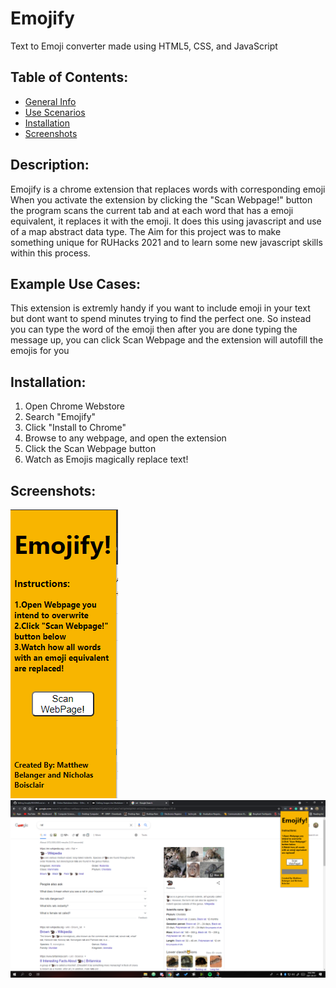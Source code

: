 # Emojify
Text to Emoji converter made using HTML5, CSS, and JavaScript
## Table of Contents:
* [General Info](#Description)
* [Use Scenarios](#Example-Use-Cases)
* [Installation](#Insallation)
* [Screenshots](#Screenshots)

## Description:
Emojify is a chrome extension that replaces words with corresponding emoji
When you activate the extension by clicking the "Scan Webpage!" button the program scans the current tab and at each word that has a emoji equivalent, it replaces it with the emoji. It does this using javascript and use of a map abstract data type. The Aim for this project was to make something unique for RUHacks 2021 and to learn some new javascript skills within this process.
## Example Use Cases:
This extension is extremly handy if you want to include emoji in your text but dont want to spend minutes trying to find the perfect one. So instead you can type the word of the emoji then after you are done typing the message up, you can click Scan Webpage and the extension will autofill the emojis for you
## Installation:
1. Open Chrome Webstore
2. Search "Emojify"
3. Click "Install to Chrome"
4. Browse to any webpage, and open the extension
5. Click the Scan Webpage button
6. Watch as Emojis magically replace text!

## Screenshots:
![Extension](Images/Extension.png)
![Final Product](Images/results.png)
